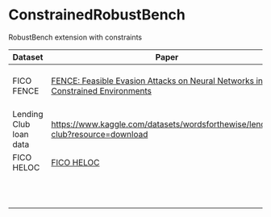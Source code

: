 # ConstrainedRobustBench
RobustBench extension with constraints

| Dataset | Paper | Subject | Size | Venue |
|---------|-------|---------|------|-------|
|FICO FENCE|[FENCE: Feasible Evasion Attacks on Neural Networks in Constrained Environments]((https://dl.acm.org/doi/pdf/10.1145/3544746))|Botnet detection||ACM Transactions on Privacy and Security|
|Lending Club loan data|https://www.kaggle.com/datasets/wordsforthewise/lending-club?resource=download|credit scoring|      |kaggle|
|FICO HELOC|[FICO HELOC](https://community.fico.com/s/explainable-machine-learning-challenge?tabset-3158a=2&tabset-158d9=3)|         |      |       |
|         |       |         |      |       |
|         |       |         |      |       |
|         |       |         |      |       |
|         |       |         |      |       |
|         |       |         |      |       |
|         |       |         |      |       |
|         |       |         |      |       |
|         |       |         |      |       |
|         |       |         |      |       |
|         |       |         |      |       |
|         |       |         |      |       |
